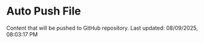 # Auto Push File

Content that will be pushed to GitHub repository.
Last updated: 08/09/2025, 08:03:17 PM